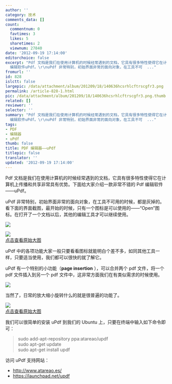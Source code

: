 ```yaml
---
author: ''
category: 技术
comments_data: []
count:
  commentnum: 0
  favtimes: 3
  likes: 5
  sharetimes: 2
  viewnum: 27840
date: '2012-09-19 17:14:00'
editorchoice: false
excerpt: "Pdf 文档是我们在使用计算机的时候经常遇到的文档，它具有很多特性使得它在计算机上传播和共享非常具有优势。下面给大家介绍一款非常不错的 Pdf
  编辑软件uPdf。\r\nuPdf 非常特别，初始界面非常的面向对象，在工具不可  ..."
fromurl: ''
id: 828
islctt: false
largepic: /data/attachment/album/201209/18/140636hcsrhlcftrscgfr3.png
permalink: /article-828-1.html
pic: /data/attachment/album/201209/18/140636hcsrhlcftrscgfr3.png.thumb.jpg
related: []
reviewer: ''
selector: ''
summary: "Pdf 文档是我们在使用计算机的时候经常遇到的文档，它具有很多特性使得它在计算机上传播和共享非常具有优势。下面给大家介绍一款非常不错的 Pdf
  编辑软件uPdf。\r\nuPdf 非常特别，初始界面非常的面向对象，在工具不可  ..."
tags:
- PDF
- 编辑器
- uPdf
thumb: false
title: PDF 编辑器——uPdf
titlepic: false
translator: ''
updated: '2012-09-19 17:14:00'
---
```


Pdf 文档是我们在使用计算机的时候经常遇到的文档，它具有很多特性使得它在计算机上传播和共享非常具有优势。下面给大家介绍一款非常不错的 Pdf 编辑软件——uPdf。


uPdf 非常特别，初始界面非常的面向对象，在工具不可用的时候，都是灰掉的。看下面的界面截图，最开始的时候，只有一个图标是可以使用的——“Open”图标。在打开了一个文档以后，其他的编辑工具才可以继续使用。


![](/data/attachment/album/201209/18/140636hcsrhlcftrscgfr3.png)


[![](/data/attachment/album/201404/18/005058z7stqtmuw3lnmlio.png)  
点击查看原始大图](https://img.linux.net.cn/data/attachment/album/201404/18/005058z7stqtmuw3lnmlio.png)


uPdf 中的各项功能大家一般只要看看图标就能明白个差不多，如同其他工具一样，只要适当使用，我们都可以很快的就了解它。


uPdf 有一个特别的小功能（**page insertion** ），可以合并两个 pdf 文件，将一个 pdf 文件插入到另一个 pdf 文件中，这非常方面我们在有类似需求的时候使用。


![](/data/attachment/album/201209/18/140639j6ebqnruuu0tuurx.png)


当然了，日常的放大缩小旋转什么的就是很普遍的功能了。


[![](/data/attachment/album/201209/18/140642epwma2a4mg22patm.png)  
点击查看原始大图](https://img.linux.net.cn/data/attachment/album/201209/18/140642epwma2a4mg22patm.png)


我们可以很简单的安装 uPdf 到我们的 Ubuntu 上，只要在终端中输入如下命令即可：



> 
> sudo add-apt-repository ppa:atareao/updf  
> sudo apt-get update  
> sudo apt-get install updf
> 
> 
> 


访问 uPdf 支持网站：


* <http://www.atareao.es/>
* <https://launchpad.net/updf>